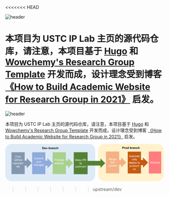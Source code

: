 <<<<<<< HEAD

![header](assets/media/logo.png)

本项目为 USTC IP Lab 主页的源代码仓库，请注意，本项目基于 [Hugo](https://github.com/gohugoio/hugo) 和 [Wowchemy's Research Group Template](https://wowchemy.com/templates/) 开发而成，设计理念受到博客 [《How to Build Academic Website for Research Group in 2021》](https://jedyang.com/post/how-to-build-academic-research-group-website-in-2021/) 启发。
=======

![header](assets/media/logo.png)

本项目为 USTC IP Lab 主页的源代码仓库，请注意，本项目基于 [Hugo](https://github.com/gohugoio/hugo) 和 [Wowchemy's Research Group Template](https://wowchemy.com/templates/) 开发而成，设计理念受到博客 [《How to Build Academic Website for Research Group in 2021》](https://jedyang.com/post/how-to-build-academic-research-group-website-in-2021/) 启发。


!['overall workfow'](./flow.png "overall workflow")

>>>>>>> upstream/dev
